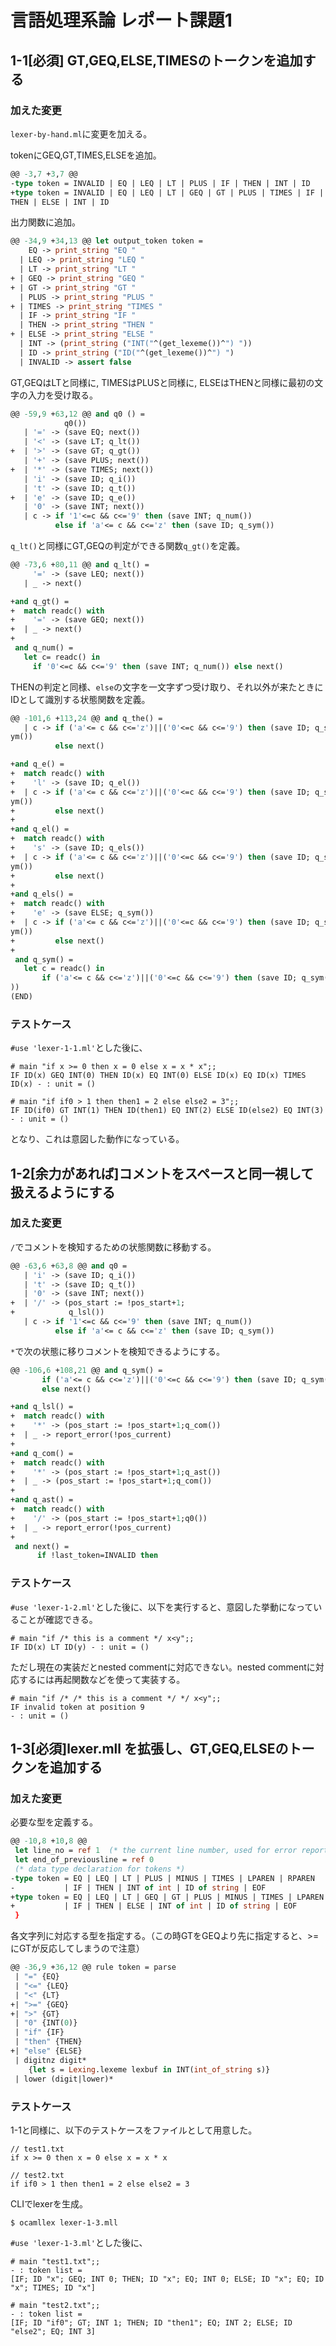 # 言語処理系論 レポート課題1
## 1-1[必須] GT,GEQ,ELSE,TIMESのトークンを追加する
### 加えた変更
`lexer-by-hand.ml`に変更を加える。

tokenにGEQ,GT,TIMES,ELSEを追加。
```ocaml
@@ -3,7 +3,7 @@
-type token = INVALID | EQ | LEQ | LT | PLUS | IF | THEN | INT | ID
+type token = INVALID | EQ | LEQ | LT | GEQ | GT | PLUS | TIMES | IF |
THEN | ELSE | INT | ID

```

出力関数に追加。
```ocaml
@@ -34,9 +34,13 @@ let output_token token =
    EQ -> print_string "EQ "
  | LEQ -> print_string "LEQ "
  | LT -> print_string "LT "
+ | GEQ -> print_string "GEQ "
+ | GT -> print_string "GT "
  | PLUS -> print_string "PLUS "
+ | TIMES -> print_string "TIMES "
  | IF -> print_string "IF "
  | THEN -> print_string "THEN "
+ | ELSE -> print_string "ELSE "
  | INT -> (print_string ("INT("^(get_lexeme())^") "))
  | ID -> print_string ("ID("^(get_lexeme())^") ")
  | INVALID -> assert false
```

GT,GEQはLTと同様に, TIMESはPLUSと同様に, ELSEはTHENと同様に最初の文字の入力を受け取る。
```ocaml
@@ -59,9 +63,12 @@ and q0 () =
            q0())
   | '=' -> (save EQ; next())
   | '<' -> (save LT; q_lt())
+  | '>' -> (save GT; q_gt())
   | '+' -> (save PLUS; next())
+  | '*' -> (save TIMES; next())
   | 'i' -> (save ID; q_i())
   | 't' -> (save ID; q_t())
+  | 'e' -> (save ID; q_e())
   | '0' -> (save INT; next())
   | c -> if '1'<=c && c<='9' then (save INT; q_num())
          else if 'a'<= c && c<='z' then (save ID; q_sym())
```

`q_lt()`と同様にGT,GEQの判定ができる関数`q_gt()`を定義。
```ocaml
@@ -73,6 +80,11 @@ and q_lt() =
     '=' -> (save LEQ; next())
   | _ -> next()

+and q_gt() =
+  match readc() with
+    '=' -> (save GEQ; next())
+  | _ -> next()
+
 and q_num() =
   let c= readc() in
     if '0'<=c && c<='9' then (save INT; q_num()) else next()
```

THENの判定と同様、`else`の文字を一文字ずつ受け取り、それ以外が来たときにIDとして識別する状態関数を定義。
```ocaml
@@ -101,6 +113,24 @@ and q_the() =
   | c -> if ('a'<= c && c<='z')||('0'<=c && c<='9') then (save ID; q_s
ym())
          else next()

+and q_e() =
+  match readc() with
+    'l' -> (save ID; q_el())
+  | c -> if ('a'<= c && c<='z')||('0'<=c && c<='9') then (save ID; q_s
ym())
+         else next()
+
+and q_el() =
+  match readc() with
+    's' -> (save ID; q_els())
+  | c -> if ('a'<= c && c<='z')||('0'<=c && c<='9') then (save ID; q_s
ym())
+         else next()
+
+and q_els() =
+  match readc() with
+    'e' -> (save ELSE; q_sym())
+  | c -> if ('a'<= c && c<='z')||('0'<=c && c<='9') then (save ID; q_s
ym())
+         else next()
+
 and q_sym() =
   let c = readc() in
       if ('a'<= c && c<='z')||('0'<=c && c<='9') then (save ID; q_sym(
))
(END)
```

### テストケース
`#use 'lexer-1-1.ml'`とした後に、
```
# main "if x >= 0 then x = 0 else x = x * x";;
IF ID(x) GEQ INT(0) THEN ID(x) EQ INT(0) ELSE ID(x) EQ ID(x) TIMES ID(x) - : unit = ()

# main "if if0 > 1 then then1 = 2 else else2 = 3";;
IF ID(if0) GT INT(1) THEN ID(then1) EQ INT(2) ELSE ID(else2) EQ INT(3) - : unit = ()
```
となり、これは意図した動作になっている。

## 1-2[余力があれば]コメントをスペースと同一視して扱えるようにする
### 加えた変更
`/`でコメントを検知するための状態関数に移動する。
```ocaml
@@ -63,6 +63,8 @@ and q0 =
   | 'i' -> (save ID; q_i())
   | 't' -> (save ID; q_t())
   | '0' -> (save INT; next())
+  | '/' -> (pos_start := !pos_start+1;
+            q_lsl())
   | c -> if '1'<=c && c<='9' then (save INT; q_num())
          else if 'a'<= c && c<='z' then (save ID; q_sym())
```
`*`で次の状態に移りコメントを検知できるようにする。
```ocaml
@@ -106,6 +108,21 @@ and q_sym() =
       if ('a'<= c && c<='z')||('0'<=c && c<='9') then (save ID; q_sym())
       else next()

+and q_lsl() =
+  match readc() with
+    '*' -> (pos_start := !pos_start+1;q_com())
+  | _ -> report_error(!pos_current)
+
+and q_com() =
+  match readc() with
+    '*' -> (pos_start := !pos_start+1;q_ast())
+  | _ -> (pos_start := !pos_start+1;q_com())
+
+and q_ast() =
+  match readc() with
+    '/' -> (pos_start := !pos_start+1;q0())
+  | _ -> report_error(!pos_current)
+
 and next() =
      if !last_token=INVALID then
```

### テストケース
`#use 'lexer-1-2.ml'`とした後に、以下を実行すると、意図した挙動になっていることが確認できる。
```
# main "if /* this is a comment */ x<y";;
IF ID(x) LT ID(y) - : unit = ()
```
ただし現在の実装だとnested commentに対応できない。nested commentに対応するには再起関数などを使って実装する。
```
# main "if /* /* this is a comment */ */ x<y";;
IF invalid token at position 9
- : unit = ()
```

## 1-3[必須]lexer.mll を拡張し、GT,GEQ,ELSEのトークンを追加する
### 加えた変更
必要な型を定義する。
```ocaml
@@ -10,8 +10,8 @@
 let line_no = ref 1  (* the current line number, used for error reporting *)
 let end_of_previousline = ref 0
 (* data type declaration for tokens *)
-type token = EQ | LEQ | LT | PLUS | MINUS | TIMES | LPAREN | RPAREN
-           | IF | THEN | INT of int | ID of string | EOF
+type token = EQ | LEQ | LT | GEQ | GT | PLUS | MINUS | TIMES | LPAREN | RPAREN
+           | IF | THEN | ELSE | INT of int | ID of string | EOF
 }
```

各文字列に対応する型を指定する。（この時GTをGEQより先に指定すると、>=にGTが反応してしまうので注意）
```ocaml
@@ -36,9 +36,12 @@ rule token = parse
 | "=" {EQ}
 | "<=" {LEQ}
 | "<" {LT}
+| ">=" {GEQ}
+| ">" {GT}
 | "0" {INT(0)}
 | "if" {IF}
 | "then" {THEN}
+| "else" {ELSE}
 | digitnz digit*
    {let s = Lexing.lexeme lexbuf in INT(int_of_string s)}
 | lower (digit|lower)*
```

### テストケース
1-1と同様に、以下のテストケースをファイルとして用意した。
```
// test1.txt
if x >= 0 then x = 0 else x = x * x
```

```
// test2.txt
if if0 > 1 then then1 = 2 else else2 = 3
```

CLIでlexerを生成。
```
$ ocamllex lexer-1-3.mll
```
`#use 'lexer-1-3.ml'`とした後に、
```
# main "test1.txt";;
- : token list =
[IF; ID "x"; GEQ; INT 0; THEN; ID "x"; EQ; INT 0; ELSE; ID "x"; EQ; ID "x"; TIMES; ID "x"]

# main "test2.txt";;
- : token list =
[IF; ID "if0"; GT; INT 1; THEN; ID "then1"; EQ; INT 2; ELSE; ID "else2"; EQ; INT 3]
```
